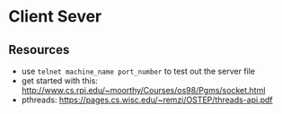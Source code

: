 # Client Sever

## Resources
- use `telnet machine_name port_number` to test out the server file
- get started with this: http://www.cs.rpi.edu/~moorthy/Courses/os98/Pgms/socket.html
- pthreads: https://pages.cs.wisc.edu/~remzi/OSTEP/threads-api.pdf
